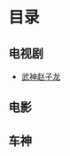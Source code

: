 目录
===

电视剧
------

* [武神赵子龙](https://github.com/2000100627/zhiboyuan/blob/main/Teleplay/WuShenZhaoZiLong)



电影
-----




车神
----


